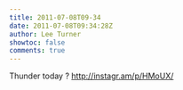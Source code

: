 ```yaml
---
title: 2011-07-08T09-34
date: 2011-07-08T09:34:28Z
author: Lee Turner
showtoc: false
comments: true
---
```


Thunder today ? http://instagr.am/p/HMoUX/

